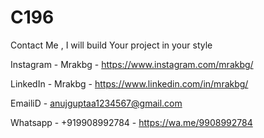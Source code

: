 # C196

Contact Me , I will build Your project in your style

Instagram - Mrakbg - https://www.instagram.com/mrakbg/

LinkedIn  - Mrakbg - https://www.linkedin.com/in/mrakbg/

EmailiD   - anujguptaa1234567@gmail.com

Whatsapp  - +919908992784 - https://wa.me/9908992784
